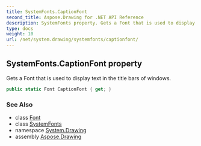 ```yaml
---
title: SystemFonts.CaptionFont
second_title: Aspose.Drawing for .NET API Reference
description: SystemFonts property. Gets a Font that is used to display text in the title bars of windows
type: docs
weight: 10
url: /net/system.drawing/systemfonts/captionfont/
---
```

## SystemFonts.CaptionFont property

Gets a Font that is used to display text in the title bars of windows.

```csharp
public static Font CaptionFont { get; }
```

### See Also

* class [Font](../../font/)
* class [SystemFonts](../)
* namespace [System.Drawing](../../systemfonts/)
* assembly [Aspose.Drawing](../../../)


